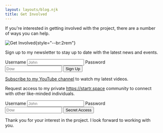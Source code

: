 ```yaml
---
layout: layouts/blog.njk
title: Get Involved 
---
```


If you're interested in getting involved with the project, there are a number of ways you can help.

![Get Involved](https://image.startr.cloud/800x400/teens-collaborate){style="--br:2rem"}

Sign up to my newsletter to stay up to date with the latest news and events.

<form style="--x:100; --d:flex; --fd:column">
  <label>Username
    <input type="text" placeholder="John">
  </label>
  <label>Password
    <input type="password" placeholder="Dow">
  </label>
  <button style="--w:20%; --minw:fit-content; --as:flex-end; --m:1rem 0">Sign Up</button>
  </form>


[Subscribe to my YouTube channel](https://www.youtube.com/channel/UCJZv4d5rbIKd4QHMPkcABCg)  to watch my latest videos.

Request access to my private https://startr.space community to connect with other like-minded individuals.

<!-- startr.space invite form -->

<form style="--x:100;  --d:flex; --fd:column">
  <label>Username
    <input type="text" placeholder="John">
  </label>
  <label>Password
    <input type="password" placeholder="Dow">
  </label>
  <button class="red" style="--w:20%; --minw:fit-content; --as:flex-end; --m:1rem 0">Secret Access</button>
</form>

Thank you for your interest in the project. I look forward to working with you.
